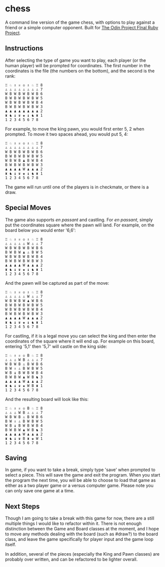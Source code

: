 # chess

  

A command line version of the game chess, with options to play against a friend or a simple computer opponent. Built for [The Odin Project FInal Ruby Project](https://www.theodinproject.com/paths/full-stack-ruby-on-rails/courses/ruby-programming/lessons/ruby-final-project).

  

## Instructions

  

After selecting the type of game you want to play, each player (or the human player) will be prompted for coordinates. The first number in the coordinates is the file (the numbers on the bottom), and the second is the rank:
```
♖ ♘ ♗ ♕ ♔ ♗ ♘ ♖ 8
♙ ♙ ♙ ♙ ♙ ♙ ♙ ♙ 7
W B W B W B W B 6
B W B W B W B W 5
W B W B W B W B 4
B W B W B W B W 3
♟ ♟ ♟ ♟ ♟ ♟ ♟ ♟ 2
♜ ♞ ♝ ♛ ♚ ♝ ♞ ♜ 1
1 2 3 4 5 6 7 8
```
For example, to move the king pawn, you would first enter 5, 2 when prompted. To move it two spaces ahead, you would put 5, 4:
```
♖ ♘ ♗ ♕ ♔ ♗ ♘ ♖ 8
♙ ♙ ♙ ♙ ♙ ♙ ♙ ♙ 7
W B W B W B W B 6
B W B W B W B W 5
W B W B ♟ B W B 4
B W B W B W B W 3
♟ ♟ ♟ ♟ W ♟ ♟ ♟ 2
♜ ♞ ♝ ♛ ♚ ♝ ♞ ♜ 1
1 2 3 4 5 6 7 8
```
The game will run until one of the players is in checkmate, or there is a draw.

## Special Moves

The game also supports *en passant* and castling. For *en passant*, simply put the coordinates square where the pawn will land. For example, on the board below you would enter '6,6':
```
♖ ♘ ♗ ♕ ♔ ♗ ♘ ♖ 8
♙ ♙ ♙ ♙ ♙ W ♙ ♙ 7
W B W B W B W B 6
B W B W ♟ ♙ B W 5
W B W B W B W B 4
B W B W B W B W 3
♟ ♟ ♟ ♟ W ♟ ♟ ♟ 2
♜ ♞ ♝ ♛ ♚ ♝ ♞ ♜ 1
1 2 3 4 5 6 7 8
```
And the pawn will be captured as part of the move:

```
♖ ♘ ♗ ♕ ♔ ♗ ♘ ♖ 8
♙ ♙ ♙ ♙ ♙ W ♙ ♙ 7
W B W B W ♟ W B 6
B W B W B W B W 5
W B W B W B W B 4
B W B W B W B W 3
♟ ♟ ♟ ♟ W ♟ ♟ ♟ 2
♜ ♞ ♝ ♛ ♚ ♝ ♞ ♜ 1
1 2 3 4 5 6 7 8
```
For castling, if it is a legal move you can select the king and then enter the coordinates of the square where it will end up. For example on this board, entering '5,1' then '5,7' will castle on the king side:

```
♖ ♘ ♗ ♕ ♔ B ♘ ♖ 8
♙ ♙ ♙ W B ♙ ♙ ♙ 7
W B W B ♙ B W B 6
B W ♗ ♙ B W B W 5
W B ♝ B W B W B 4
B W B W ♟ W B ♞ 3
♟ ♟ ♟ ♟ W ♟ ♟ ♟ 2
♜ ♞ ♝ ♛ ♚ W B ♜ 1
1 2 3 4 5 6 7 8
```
And the resulting board will look like this:

```
♖ ♘ ♗ ♕ ♔ B ♘ ♖ 8
♙ ♙ ♙ W B ♙ ♙ ♙ 7
W B W B ♙ B W B 6
B W ♗ ♙ B W B W 5
W B ♝ B W B W B 4
B W B W ♟ W B ♞ 3
♟ ♟ ♟ ♟ W ♟ ♟ ♟ 2
♜ ♞ ♝ ♛ B ♜ ♚ W 1
1 2 3 4 5 6 7 8
```

## Saving

In game, if you want to take a break, simply type 'save' when prompted to select a piece. This will save the game and exit the program. When you start the program the next time, you will be able to choose to load that game as either as a two player game or a versus computer game. Please note you can only save one game at a time. 

## Next Steps

Though I am going to take a break with this game for now, there are a still multiple things I would like to refactor within it. There is not enough distinction between the Game and Board classes at the moment, and I hope to move any methods dealing with the board (such as #draw?) to the board class, and leave the game specifically for player input and the game loop itself.

In addition, several of the pieces (especially the King and Pawn classes) are probably over written, and can be refactored to be lighter overall. 